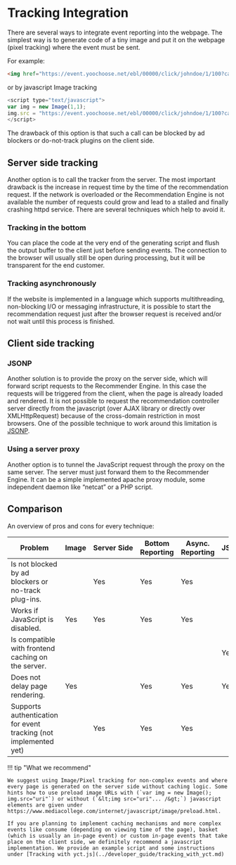 # Tracking Integration

There are several ways to integrate event reporting into the webpage. The simplest way is to generate code of a tiny image and put it on the webpage (pixel tracking) where the event must be sent.

For example: 

``` html
<img href="https://event.yoochoose.net/ebl/00000/click/johndoe/1/100?categorypath=/a/ab/abc" width="1" height="1">
```

or by javascript Image tracking

``` js
<script type="text/javascript">
var img = new Image(1,1);
img.src = "https://event.yoochoose.net/ebl/00000/click/johndoe/1/100?categorypath=/a/ab/abc";
</script>
```

The drawback of this option is that such a call can be blocked by ad blockers or do-not-track plugins on the client side.

## Server side tracking

Another option is to call the tracker from the server. The most important drawback is the increase in request time by the time of the recommendation request. If the network is overloaded or the Recommendation Engine is not available the number of requests could grow and lead to a stalled and finally crashing httpd service. There are several techniques which help to avoid it.

### Tracking in the bottom

You can place the code at the very end of the generating script and flush the output buffer to the client just before sending events. The connection to the browser will usually still be open during processing, but it will be transparent for the end customer.

### Tracking asynchronously

If the website is implemented in a language which supports multithreading, non-blocking I/O or messaging infrastructure, it is possible to start the recommendation request just after the browser request is received and/or not wait until this process is finished.

## Client side tracking

### JSONP

Another solution is to provide the proxy on the server side, which will forward script requests to the Recommender Engine. In this case the requests will be triggered from the client, when the page is already loaded and rendered. It is not possible to request the recommendation controller server directly from the javascript (over AJAX library or directly over XMLHttpRequest) because of the cross-domain restriction in most browsers. One of the possible technique to work around this limitation is [JSONP](https://en.wikipedia.org/wiki/JSONP).

### Using a server proxy

Another option is to tunnel the JavaScript request through the proxy on the same server. The server must just forward them to the Recommender Engine. It can be a simple implemented apache proxy module, some independent daemon like “netcat” or a PHP script.

## Comparison

An overview of pros and cons for every technique:

| Problem | Image | Server Side | Bottom Reporting | Async. Reporting | JSON | XMLHttpRequest + Proxy |
|----|-----|-----|-----|-----|-----|------|
| Is not blocked by ad blockers or no-track plug-ins. || Yes | Yes | Yes || Yes |
| Works if JavaScript is disabled. | Yes | Yes | Yes | Yes |||
| Is compatible with frontend caching on the server. |||||Yes | Yes |
| Does not delay page rendering. | Yes || Yes | Yes | Yes | Yes |
| Supports authentication for event tracking (not implemented yet) || Yes | Yes | Yes || depends |

!!! tip "What we recommend"

    We suggest using Image/Pixel tracking for non-complex events and where every page is generated on the server side without caching logic. Some hints how to use preload image URLs with (`var img = new Image(); img.src="uri"`) or without (`&lt;img src="uri"... /&gt;`) javascript elements are given under https://www.mediacollege.com/internet/javascript/image/preload.html.

    If you are planning to implement caching mechanisms and more complex events like consume (depending on viewing time of the page), basket (which is usually an in-page event) or custom in-page events that take place on the client side, we definitely recommend a javascript implementation. We provide an example script and some instructions under [Tracking with yct.js](../developer_guide/tracking_with_yct.md)
